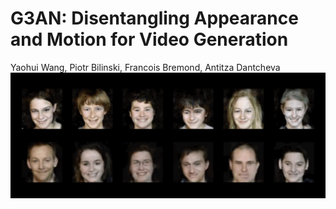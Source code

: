 # G3AN: Disentangling Appearance and Motion for Video Generation
Yaohui Wang, Piotr Bilinski, Francois Bremond, Antitza Dantcheva
<img src="demo.gif" width="600">
